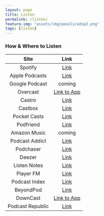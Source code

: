```yaml
---
layout: page
title: Listen
permalink: /listen/
feature-img: "assets/img/pexels/adsp2.png"
tags: [listen]
---
```


### How & Where to Listen

|      Site      |                                       Link                                        |
| :------------: | :-------------------------------------------------------------------------------: |
|    Spotify     |           [Link](https://open.spotify.com/show/5hcsSlBadLYlO1rfjPnssA)            |
| Apple Podcasts |[Link](https://podcasts.apple.com/ca/podcast/algorithms-data-structures-programs/id1541407369)|
|Google Podcast|coming|
|Overcast|[Link to App](https://overcast.fm/)|
|Castro|[Link](https://castro.fm/podcast/bd698c72-6f4e-4a81-bf18-7924f64011be)|
|Castbox|[Link](https://castbox.fm/channel/id3544076?utm_campaign=ex_share_ch&utm_medium=exlink&country=gb)|
|Pocket Casts|[Link](https://pca.st/c9ft6kvu)|
|Podfriend|[Link](https://web.podfriend.com/podcast/1541407369)|
|  Amazon Music  |                                      coming                                       |
| Podcast Addict |                 [Link](https://podcastaddict.com/podcast/3164467)                 |
|   Podchaser    | [Link](https://www.podchaser.com/podcasts/algorithms-data-structures-pro-1557693) |
|     Deezer     |                  [Link](https://www.deezer.com/en/show/1999182)                   |
|  Listen Notes  |[Link](https://www.listennotes.com/podcasts/algorithms-data-structures-programs-conor-qysezt3F9wj/)|
|   Player FM    |       [Link](https://player.fm/series/algorithms-data-structures-programs)        |
| Podcast Index  |                 [Link](https://podcastindex.org/podcast/1331453)                  |
|BeyondPod|[Link](http://player.beyondpod.mobi/details/aHR0cHM6Ly9mZWVkcy5idXp6c3Byb3V0LmNvbS8xNTAxOTYwLnJzcw==)|
|DownCast|[Link to App](https://www.downcastapp.com/)|
|Podcast Republic|[Link](https://www.podcastrepublic.net/podcast/1541407369)|
